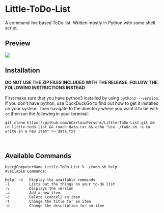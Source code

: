 # Little-ToDo-List
A command line based ToDo list. Written mostly in Python with some shell script.

## Preview
<img src="https://acertainpersons.github.io/omg_its_img!/sample.png">

<br>

## Installation

**DO NOT USE THE ZIP FILES INCLUDED WITH THE RELEASE. FOLLOW THE FOLLOWING INSTRUCTIONS INSTEAD**\
\
First make sure that you have python3 installed by using  `python3 --version`. If you don't have python, use DuckDuckGo to find out how to get it installed on your system. Then navigate to the directory where you want it to be with `cd` then run the following in your terminal:  
```
git clone https://github.com/ACertainPersons/Little-ToDo-List.git && cd little-todo-list && touch data.txt && echo "Use ./todo.sh -a to write in a new item" >> data.txt
```

<br>

## Available Commands

```
User@ComputerName Little-ToDo-List % ./todo.sh help  
Available Commands:

help, -h   Display the available commands
-l         Lists out the things on your to-do list
-v         Displays the version
-a         Add a new item
-c         Delete (cancel) an item
-t         Change the title for an item
-d         Change the description for an item
```